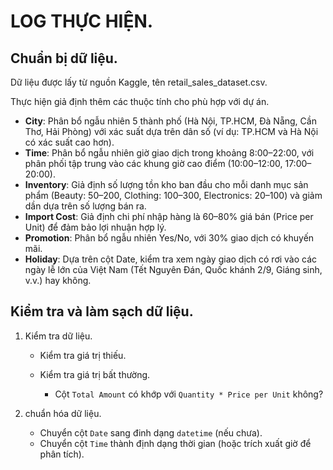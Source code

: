 # LOG THỰC HIỆN.

## Chuẩn bị dữ liệu.
Dữ liệu được lấy từ nguồn Kaggle, tên retail_sales_dataset.csv.

Thực hiện giả định thêm các thuộc tính cho phù hợp với dự án.
- **City**: Phân bổ ngẫu nhiên 5 thành phố (Hà Nội, TP.HCM, Đà Nẵng, Cần Thơ, Hải Phòng) với xác suất dựa trên dân số (ví dụ: TP.HCM và Hà Nội có xác suất cao hơn).
- **Time**: Phân bổ ngẫu nhiên giờ giao dịch trong khoảng 8:00–22:00, với phân phối tập trung vào các khung giờ cao điểm (10:00–12:00, 17:00–20:00).
- **Inventory**: Giả định số lượng tồn kho ban đầu cho mỗi danh mục sản phẩm (Beauty: 50–200, Clothing: 100–300, Electronics: 20–100) và giảm dần dựa trên số lượng bán ra.
- **Import Cost**: Giả định chi phí nhập hàng là 60–80% giá bán (Price per Unit) để đảm bảo lợi nhuận hợp lý.
- **Promotion**: Phân bổ ngẫu nhiên Yes/No, với 30% giao dịch có khuyến mãi.
- **Holiday**: Dựa trên cột Date, kiểm tra xem ngày giao dịch có rơi vào các ngày lễ lớn của Việt Nam (Tết Nguyên Đán, Quốc khánh 2/9, Giáng sinh, v.v.) hay không.

## Kiểm tra và làm sạch dữ liệu.
1. Kiểm tra dữ liệu.
    
    * Kiểm tra giá trị thiếu.
    * Kiểm tra giá trị bất thường.
        
        * Cột `Total Amount` có khớp với `Quantity * Price per Unit` không?
        
2. chuẩn hóa dữ liệu.
    
    * Chuyển cột `Date` sang đinh dạng `datetime` (nếu chưa).
    * Chuyển cột `Time` thành định dạng thời gian (hoặc trích xuất giờ để phân tích).
    